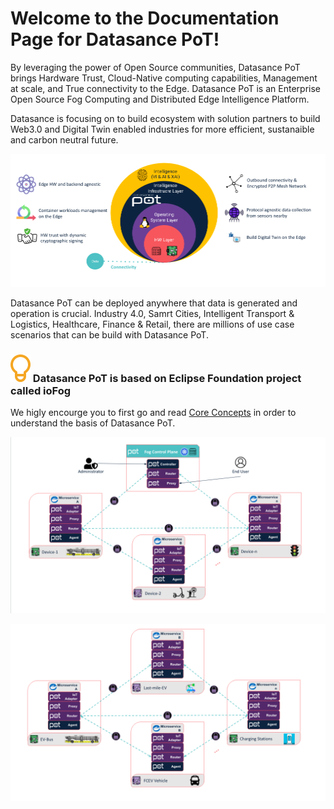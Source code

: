 # Welcome to the Documentation Page for Datasance PoT!

By leveraging the power of Open Source communities, Datasance PoT brings Hardware Trust, Cloud-Native computing capabilities, Management at scale, and True connectivity to the Edge. Datasance PoT is an Enterprise Open Source Fog Computing and Distributed Edge Intelligence Platform. 

Datasance is focusing on to build ecosystem with solution partners to build Web3.0 and Digital Twin enabled industries for more efficient,  sustanaible and carbon neutral future.

![Introduction to Datasance PoT](./images/datasance_PoT.png)

Datasance PoT can be deployed anywhere that data is generated and operation is crucial. Industry 4.0, Samrt Cities, Intelligent Transport & Logistics, Healthcare, Finance & Retail, there are millions of use case scenarios that can be build with Datasance PoT. 

<aside class="notifications tip">
  <h3><img src="/images/icos/ico-tip.svg" alt=""> Datasance PoT is based on Eclipse Foundation project called ioFog</h3>
  <p>We higly encourge you to first go and read <a href="#/./ioFog_3.0/getting-started/core-concepts">Core Concepts</a> in order to understand the basis of Datasance PoT.</p>
</aside>


![Datasance PoT](./images/PoT1.png)

![Datasance PoT](./images/PoT2.png)

